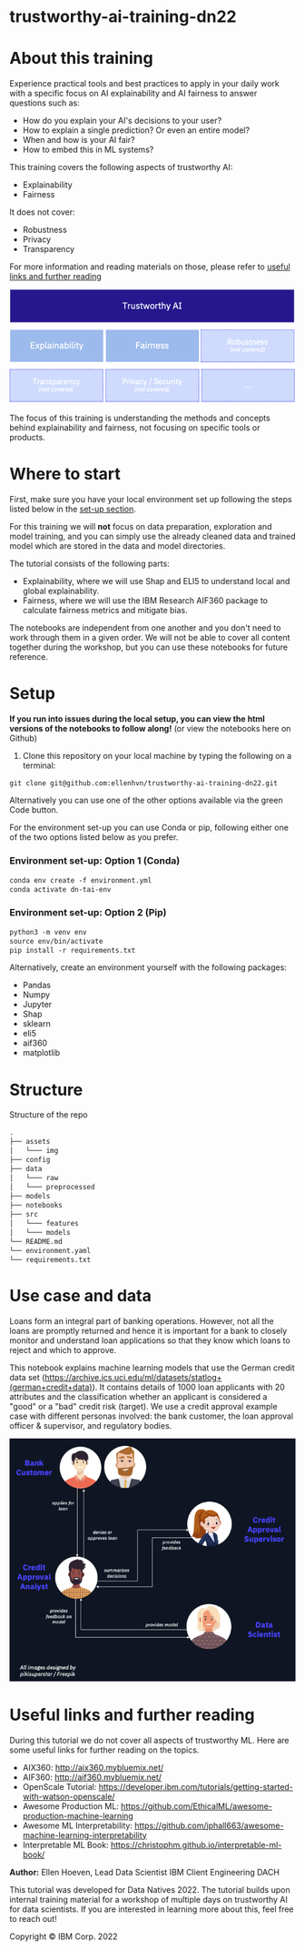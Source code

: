 # trustworthy-ai-training-dn22

# About this training

Experience practical tools and best practices to apply in your daily work with a specific focus on AI explainability and AI fairness to answer questions such as: 
* How do you explain your AI's decisions to your user? 
* How to explain a single prediction? Or even an entire model? 
* When and how is your AI fair? 
* How to embed this in ML systems?

This training covers the following aspects of trustworthy AI:
- Explainability
- Fairness

It does not cover:
- Robustness
- Privacy
- Transparency 

For more information and reading materials on those, please refer to [useful links and further reading](#useful-links-and-further-reading)

<p>
    <img src="assets/img/Trustworthy AI Overview.png"/>
</p>

The focus of this training is understanding the methods and concepts behind explainability and fairness, not focusing on specific tools or products.

# Where to start

First, make sure you have your local environment set up following the steps listed below in the [set-up section](#setup). 

For this training we will __not__ focus on data preparation, exploration and model training, and you can simply use the 
already cleaned data and trained model which are stored in the data and model directories.

The tutorial consists of the following parts:
* Explainability, where we will use Shap and ELI5 to understand local and global explainability.
* Fairness, where we will use the IBM Research AIF360 package to calculate fairness metrics and mitigate bias.

The notebooks are independent from one another and you don't need to work through them in a given order.
We will not be able to cover all content together during the workshop, but you can use these notebooks for future reference. 

# Setup

**If you run into issues during the local setup, you can view the html versions of the notebooks to follow along!** (or view the notebooks here on Github) 

1. Clone this repository on your local machine by typing the following on a terminal:
```
git clone git@github.com:ellenhvn/trustworthy-ai-training-dn22.git
```
Alternatively you can use one of the other options available via the green Code button.

For the environment set-up you can use Conda or pip, following either one of the two options listed below as you prefer.

### Environment set-up: Option 1 (Conda)

```
conda env create -f environment.yml
conda activate dn-tai-env
```

### Environment set-up: Option 2 (Pip)

```
python3 -m venv env
source env/bin/activate
pip install -r requirements.txt
```

Alternatively, create an environment yourself with the following packages:
- Pandas
- Numpy
- Jupyter
- Shap
- sklearn
- eli5
- aif360
- matplotlib

# Structure

Structure of the repo

    .
    ├── assets                  
    │   └─── img                
    ├── config                  
    ├── data                    
    │   └─── raw
    │   └─── preprocessed      
    ├── models                 
    ├── notebooks               
    ├── src                    
    │   └─── features           
    │   └─── models
    └── README.md
    └── environment.yaml
    └── requirements.txt

# Use case and data

Loans form an integral part of banking operations. 
However, not all the loans are promptly returned and hence it is important for a bank to closely monitor and 
understand loan applications so that they know which loans to reject and which to approve.

This notebook explains machine learning models that use the German credit data set 
(https://archive.ics.uci.edu/ml/datasets/statlog+(german+credit+data)). 
It contains details of 1000 loan applicants with 20 attributes and the classification whether an applicant is 
considered a "good" or a "bad" credit risk (target).
We use a credit approval example case with different personas involved: the bank customer, the loan approval officer 
& supervisor, and regulatory bodies. 

<p>
    <img src="assets/img/Use Case.png"/>
</p>


# Useful links and further reading 

During this tutorial we do not cover all aspects of trustworthy ML. Here are some useful links for further 
reading on the topics. 

* AIX360: http://aix360.mybluemix.net/
* AIF360: http://aif360.mybluemix.net/
* OpenScale Tutorial: https://developer.ibm.com/tutorials/getting-started-with-watson-openscale/
* Awesome Production ML: https://github.com/EthicalML/awesome-production-machine-learning
* Awesome ML Interpretability: https://github.com/jphall663/awesome-machine-learning-interpretability
* Interpretable ML Book: https://christophm.github.io/interpretable-ml-book/

__Author:__ Ellen Hoeven, Lead Data Scientist IBM Client Engineering DACH

This tutorial was developed for Data Natives 2022. 
The tutorial builds upon internal training material for a workshop of multiple days on trustworthy AI for data scientists.
If you are interested in learning more about this, feel free to reach out! 

Copyright © IBM Corp. 2022